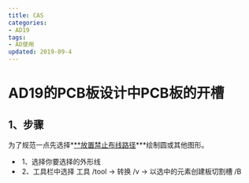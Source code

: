 ```yaml
---
title: CAS
categories: 
- AD19
tags:
- AD使用
updated: 2019-09-4	
---
```


# 	AD19的PCB板设计中PCB板的开槽

## 1、步骤

​	为了规范一点先选择*<u>**放置禁止布线路径</u>***绘制圆或其他图形。

- ​	1、选择你要选择的外形线  
- ​	2、工具栏中选择   工具 /tool -> 转换 /v ->  以选中的元素创建板切割槽 /B 

